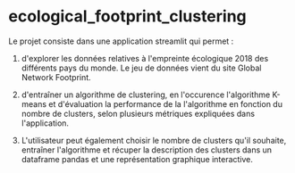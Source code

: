 # ecological_footprint_clustering

Le projet consiste dans une application streamlit qui permet :
  1) d'explorer les données relatives à l'empreinte écologique 2018 des différents pays du monde. Le jeu de données vient du site Global Network Footprint. 
  
  2) d'entraîner un algorithme de clustering, en l'occurence l'algorithme K-means et d'évaluation la performance de la l'algorithme en fonction du nombre de 
  clusters, selon plusieurs métriques expliquées dans l'application.
  
  3) L'utilisateur peut également choisir le nombre de clusters qu'il souhaite, entraîner l'algorithme et récuper la description des clusters dans un dataframe pandas 
  et une représentation graphique interactive. 
